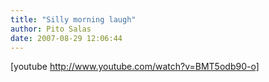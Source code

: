 ```yaml
---
title: "Silly morning laugh"
author: Pito Salas
date: 2007-08-29 12:06:44
---
```



[youtube http://www.youtube.com/watch?v=BMT5odb90-o]


